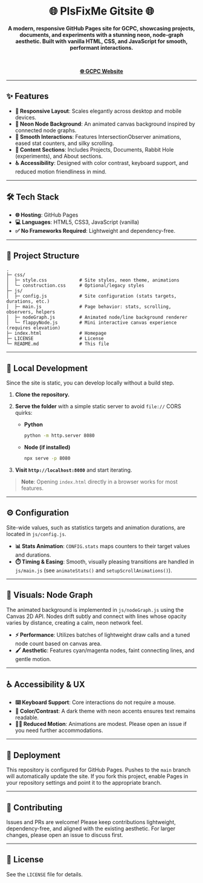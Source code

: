 <div align="center">

# 🌐 PlsFixMe Gitsite 🌐

**A modern, responsive GitHub Pages site for GCPC, showcasing projects, documents, and experiments with a stunning neon, node-graph aesthetic. Built with vanilla HTML, CSS, and JavaScript for smooth, performant interactions.**

<br>

[**🌐 GCPC Website**](https://GCPC.PlsFix.Me)

</div>

---

## ✨ Features

- **📱 Responsive Layout**: Scales elegantly across desktop and mobile devices.
- **🎨 Neon Node Background**: An animated canvas background inspired by connected node graphs.
- **🚀 Smooth Interactions**: Features IntersectionObserver animations, eased stat counters, and silky scrolling.
- **📂 Content Sections**: Includes Projects, Documents, Rabbit Hole (experiments), and About sections.
- **♿ Accessibility**: Designed with color contrast, keyboard support, and reduced motion friendliness in mind.

---

## 🛠️ Tech Stack

- **🌐 Hosting**: GitHub Pages
- **💻 Languages**: HTML5, CSS3, JavaScript (vanilla)
- **✅ No Frameworks Required**: Lightweight and dependency-free.

---

## 📂 Project Structure

```
.
├─ css/
│  ├─ style.css            # Site styles, neon theme, animations
│  └─ construction.css     # Optional/legacy styles
├─ js/
│  ├─ config.js            # Site configuration (stats targets, durations, etc.)
│  ├─ main.js              # Page behavior: stats, scrolling, observers, helpers
│  ├─ nodeGraph.js         # Animated node/line background renderer
│  └─ flappyNode.js        # Mini interactive canvas experience (requires elevation)
├─ index.html              # Homepage
├─ LICENSE                 # License
└─ README.md               # This file
```

---

## 🚀 Local Development

Since the site is static, you can develop locally without a build step.

1.  **Clone the repository.**
2.  **Serve the folder** with a simple static server to avoid `file://` CORS quirks:

    - **Python**
      ```bash
      python -m http.server 8080
      ```
    - **Node (if installed)**
      ```bash
      npx serve -p 8080
      ```

3.  **Visit `http://localhost:8080`** and start iterating.

> **Note**: Opening `index.html` directly in a browser works for most features.

---

## ⚙️ Configuration

Site-wide values, such as statistics targets and animation durations, are located in `js/config.js`.

- **📊 Stats Animation**: `CONFIG.stats` maps counters to their target values and durations.
- **⏱️ Timing & Easing**: Smooth, visually pleasing transitions are handled in `js/main.js` (see `animateStats()` and `setupScrollAnimations()`).

---

## 🎨 Visuals: Node Graph

The animated background is implemented in `js/nodeGraph.js` using the Canvas 2D API. Nodes drift subtly and connect with lines whose opacity varies by distance, creating a calm, neon network feel.

- **⚡ Performance**: Utilizes batches of lightweight draw calls and a tuned node count based on canvas area.
- **🖌️ Aesthetic**: Features cyan/magenta nodes, faint connecting lines, and gentle motion.

---

## ♿ Accessibility & UX

- **⌨️ Keyboard Support**: Core interactions do not require a mouse.
- **🌈 Color/Contrast**: A dark theme with neon accents ensures text remains readable.
- **🏃‍♂️ Reduced Motion**: Animations are modest. Please open an issue if you need further accommodations.

---

## 🚀 Deployment

This repository is configured for GitHub Pages. Pushes to the `main` branch will automatically update the site. If you fork this project, enable Pages in your repository settings and point it to the appropriate branch.

---

## 🤝 Contributing

Issues and PRs are welcome! Please keep contributions lightweight, dependency-free, and aligned with the existing aesthetic. For larger changes, please open an issue to discuss first.

---

## 📜 License

See the `LICENSE` file for details.
